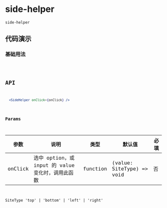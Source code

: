 # side-helper

`side-helper`

## 代码演示

### 基础用法

<code src="./side-helper-use.tsx" />

## API

```jsx | pure
  <SideHelper onClick={onClick} />
```

### Params

| 参数     | 说明                                                                              | 类型     | 默认值               | 必填 |
| -------- | --------------------------------------------------------------------------------- | -------- | -------------------- | ---- |
| onClick | 选中 option，或 input 的 value 变化时，调用此函数                                 | function | (value: SiteType) => void | 否   |


SiteType
'top' | 'bottom' | 'left' | 'right'
